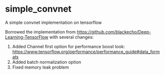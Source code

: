 # simple_convnet
A simple convnet implementation on tensorflow

Borrowed the implementation from https://github.com/blackecho/Deep-Learning-TensorFlow with several changes:
  1. Added Channel first option for performance boost
     look: https://www.tensorflow.org/performance/performance_guide#data_formats
  2. Added batch normalization option
  3. Fixed memory leak problem
